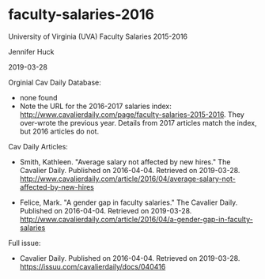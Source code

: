 # faculty-salaries-2016
University of Virginia (UVA) Faculty Salaries 2015-2016

Jennifer Huck

2019-03-28

Orginial Cav Daily Database:

* none found
* Note the URL for the 2016-2017 salaries index: http://www.cavalierdaily.com/page/faculty-salaries-2015-2016.  They over-wrote the previous year. Details from 2017 articles match the index, but 2016 articles do not.  

Cav Daily Articles: 

* Smith, Kathleen.  "Average salary not affected by new hires."  The Cavalier Daily. Published on 2016-04-04.  Retrieved on 2019-03-28. http://www.cavalierdaily.com/article/2016/04/average-salary-not-affected-by-new-hires

* Felice, Mark.  "A gender gap in faculty salaries."  The Cavalier Daily. Published on 2016-04-04.  Retrieved on 2019-03-28. http://www.cavalierdaily.com/article/2016/04/a-gender-gap-in-faculty-salaries

Full issue: 

* Cavalier Daily.  Published on 2016-04-04.  Retrieved on 2019-03-28. 
https://issuu.com/cavalierdaily/docs/040416
